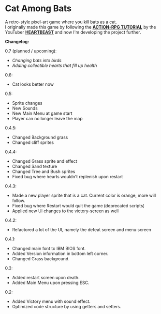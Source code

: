 # Cat Among Bats
A retro-style pixel-art game where you kill bats as a cat.  
I originally made this game by following the [**ACTION-RPG TUTORIAL**](https://www.youtube.com/playlist?list=PL9FzW-m48fn2SlrW0KoLT4n5egNdX-W9a) by the YouTuber [**HEARTBEAST**](https://www.youtube.com/c/uheartbeast) and now I'm developing the project further.

**Changelog:**  

0.7 (planned / upcoming):
- *Changing bats into birds*
- *Adding collectible hearts that fill up health*

0.6:  
- Cat looks better now

0.5:
- Sprite changes
- New Sounds
- New Main Menu at game start
- Player can no longer leave the map

0.4.5:
- Changed Background grass
- Changed cliff sprites

0.4.4:
- Changed Grass sprite and effect
- Changed Sand texture
- Changed Tree and Bush sprites
- Fixed bug where hearts wouldn't replenish upon restart

0.4.3:
- Made a new player sprite that is a cat. Current color is orange, more will follow.
- Fixed bug where Restart would quit the game (deprecated scripts)
- Applied new UI changes to the victory-screen as well

0.4.2:
- Refactored a lot of the UI, namely the defeat screen and menu screen

0.4.1:
- Changed main font to IBM BIOS font.
- Added Version information in bottom left corner.
- Changed Grass background.

0.3:
- Added restart screen upon death.
- Added Main Menu upon pressing ESC.

0.2:
- Added Victory menu with sound effect.
- Optimized code structure by using getters and setters.
